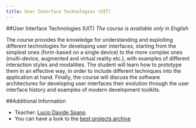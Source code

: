 ```yaml
---
title: User Interface Technologies (UIT)
---
```


##User Interface Technologies (UIT)
_The course is available only in English_

The course provides the knowledge for understanding and exploiting different 
technologies for developing user interfaces, starting from the simplest ones 
(form-based on a single device) to the more complex ones (multi-device, 
augmented and virtual reality etc.), with examples of different interaction 
styles and modalities. The student will learn how to prototype them in an 
effective way, in order to include different techniques into the application 
at hand. Finally, the course will discuss the software architectures for 
developing user interfaces their evolution through the user interface history 
and examples of modern development toolkits.

##Additional Information
* Teacher: [Lucio Davide Spano](http://people.unica.it/davidespano)
* You can have a look to the [best projects archive](UIT/UIT-project-archive/default.md)  